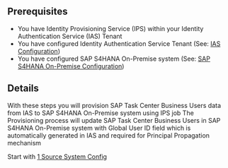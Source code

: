 ## Prerequisites

- You have Identity Provisioning Service (IPS) within your Identity Authentication Service (IAS) Tenant
- You have configured Identity Authentication Service Tenant (See: [IAS Configuration](https://github.com/Sereg20/Task_Center/blob/master/IAS_config/README.md))
- You have configured SAP S4HANA On-Premise system (See: [SAP S4HANA On-Premise Configuration](https://github.com/Sereg20/Task_Center/blob/master/S4HANA_config/README.md))

## Details

With these steps you will provision SAP Task Center Business Users data from IAS to SAP S4HANA On-Premise system using IPS job
The Provisioning process will update SAP Task Center Business Users in SAP S4HANA On-Premise system with Global User ID field which is automatically generated in IAS and required for Principal Propagation mechanism

Start with [1 Source System Config](https://github.com/Sereg20/Task_Center/blob/master/IAS_config/1%20Trust%20Config/README.md)